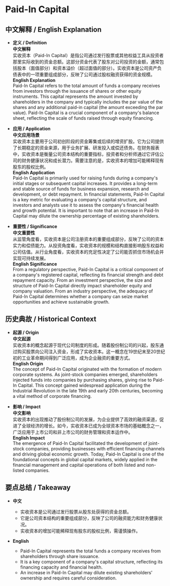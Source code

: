 # Paid-In Capital

## 中文解释 / English Explanation

* **定义 / Definition**  
  **中文解释**  
  实收资本（Paid-In Capital）是指公司通过发行股票或其他权益工具从投资者那里实际收到的资金总额。这部分资金代表了股东对公司投资的金额，通常包括股本（面值部分）和资本溢价（超过面值的部分）。实收资本是公司资产负债表中的一项重要组成部分，反映了公司通过股权融资获得的资金规模。  
  **English Explanation**  
  Paid-In Capital refers to the total amount of funds a company receives from investors through the issuance of shares or other equity instruments. This capital represents the amount invested by shareholders in the company and typically includes the par value of the shares and any additional paid-in capital (the amount exceeding the par value). Paid-In Capital is a crucial component of a company's balance sheet, reflecting the scale of funds raised through equity financing.

* **应用 / Application**  
  **中文应用场景**  
  实收资本主要用于公司初创阶段的资金筹集或后续的增资扩股。它为公司提供了长期稳定的资金来源，用于业务扩展、研发投入或偿还债务。在财务报表中，实收资本是衡量公司资本结构的重要指标，投资者和分析师通过它评估公司的财务健康状况和成长潜力。需要注意的是，实收资本的增加可能稀释现有股东的股权比例。  
  **English Application**  
  Paid-In Capital is primarily used for raising funds during a company's initial stages or subsequent capital increases. It provides a long-term and stable source of funds for business expansion, research and development, or debt repayment. In financial statements, Paid-In Capital is a key metric for evaluating a company's capital structure, and investors and analysts use it to assess the company's financial health and growth potential. It is important to note that an increase in Paid-In Capital may dilute the ownership percentage of existing shareholders.

* **重要性 / Significance**  
  **中文重要性**  
  从监管角度看，实收资本是公司注册资本的重要组成部分，反映了公司的资本实力和偿债能力。从投资角度看，实收资本的规模和结构直接影响股东权益和公司估值。从行业角度看，实收资本的充足性决定了公司能否抓住市场机会并实现可持续发展。  
  **English Significance**  
  From a regulatory perspective, Paid-In Capital is a critical component of a company's registered capital, reflecting its financial strength and debt repayment capacity. From an investment perspective, the size and structure of Paid-In Capital directly impact shareholder equity and company valuation. From an industry perspective, the adequacy of Paid-In Capital determines whether a company can seize market opportunities and achieve sustainable growth.

## 历史典故 / Historical Context

* **起源 / Origin**  
  **中文起源**  
  实收资本的概念起源于现代公司制度的形成。随着股份制公司的兴起，股东通过购买股票向公司注入资金，形成了实收资本。这一概念在19世纪末至20世纪初的工业革命期间得到广泛应用，成为企业融资的重要方式。  
  **English Origin**  
  The concept of Paid-In Capital originated with the formation of modern corporate systems. As joint-stock companies emerged, shareholders injected funds into companies by purchasing shares, giving rise to Paid-In Capital. This concept gained widespread application during the Industrial Revolution in the late 19th and early 20th centuries, becoming a vital method of corporate financing.

* **影响 / Impact**  
  **中文影响**  
  实收资本的出现推动了股份制公司的发展，为企业提供了高效的融资渠道，促进了全球经济的增长。如今，实收资本已成为全球资本市场的基础概念之一，广泛应用于上市公司和非上市公司的财务管理和资本运作中。  
  **English Impact**  
  The emergence of Paid-In Capital facilitated the development of joint-stock companies, providing businesses with efficient financing channels and driving global economic growth. Today, Paid-In Capital is one of the foundational concepts in global capital markets, widely applied in the financial management and capital operations of both listed and non-listed companies.

## 要点总结 / Takeaway

* **中文**  
  - 实收资本是公司通过发行股票从股东处获得的资金总额。  
  - 它是公司资本结构的重要组成部分，反映了公司的融资能力和财务健康状况。  
  - 实收资本的增加可能稀释现有股东的股权比例，需谨慎操作。  

* **English**  
  - Paid-In Capital represents the total funds a company receives from shareholders through share issuance.  
  - It is a key component of a company's capital structure, reflecting its financing capacity and financial health.  
  - An increase in Paid-In Capital may dilute existing shareholders' ownership and requires careful consideration.